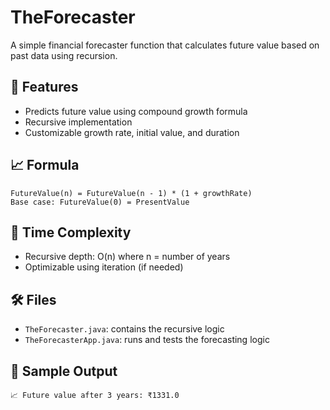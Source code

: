 # TheForecaster

A simple financial forecaster function that calculates future value based on past data using recursion.

## 📌 Features
- Predicts future value using compound growth formula
- Recursive implementation
- Customizable growth rate, initial value, and duration

## 📈 Formula
```
FutureValue(n) = FutureValue(n - 1) * (1 + growthRate)
Base case: FutureValue(0) = PresentValue
```

## 🧠 Time Complexity
- Recursive depth: O(n) where n = number of years
- Optimizable using iteration (if needed)

## 🛠 Files
- `TheForecaster.java`: contains the recursive logic
- `TheForecasterApp.java`: runs and tests the forecasting logic

## 🧪 Sample Output
```
📈 Future value after 3 years: ₹1331.0
```
